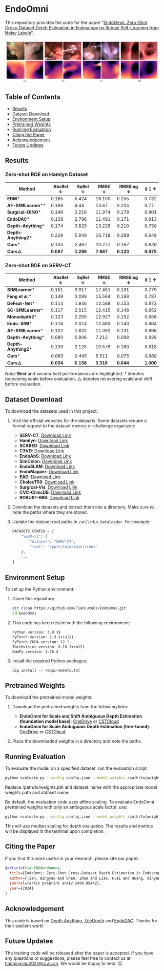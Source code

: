 # EndoOmni

This repository provides the code for the paper "[EndoOmni: Zero-Shot Cross-Dataset Depth Estimation in Endoscopy by Robust Self-Learning from Noisy Labels](https://arxiv.org/abs/2409.05442)".

![Zero-shot performance on unseen datasets](FirstPage.jpg)

## Table of Contents
- [Results](#results)
- [Dataset Download](#dataset-download)
- [Environment Setup](#environment-setup)
- [Pretrained Weights](#pretrained-weights)
- [Running Evaluation](#running-evaluation)
- [Citing the Paper](#citing-the-paper)
- [Acknowledgement](#acknowledgement)
- [Future Updates](#future-updates)

## Results

### Zero-shot RDE on Hamlyn Dataset
| **Method**                     | **AbsRel ↓** | **SqRel ↓** | **RMSE ↓** | **RMSElog ↓** | **δ 1 ↑** |
|-------------------------------|--------------|-------------|------------|---------------|------------|
| **EDM***                      | 0.185        | 5.424       | 16.100     | 0.255         | 0.732      |
| **AF-SfMLearner***†           | 0.168        | 4.44        | 13.87      | 0.204         | 0.77       |
| **Surgical-DINO***            | 0.146        | 3.216       | 11.974     | 0.178         | 0.801      |
| **EndoDAC***                  | 0.138        | 2.796       | 11.491     | 0.171         | 0.813      |
| **Depth-Anything***           | 0.174        | 3.829       | 13.226     | 0.210         | 0.750      |
| **Depth-Anything2***          | 0.229        | 5.949       | 16.718     | 0.269         | 0.649      |
| **Ours***                     | _0.135_      | _2.467_     | _10.277_   | _0.167_       | _0.826_    |
| **Ours△**                     | **0.097**    | **1.286**   | **7.687**  | **0.123**     | **0.875**  |

### Zero-shot RDE on SERV-CT
| **Method**                     | **AbsRel ↓** | **SqRel ↓** | **RMSE ↓** | **RMSElog ↓** | **δ 1 ↑** |
|-------------------------------|--------------|-------------|------------|---------------|------------|
| **SfMLearner***               | 0.151        | 3.917       | 17.451     | 0.191         | 0.779      |
| **Fang et al.***              | 0.149        | 3.099       | 15.564     | 0.188         | 0.787      |
| **DeFeat-Net***               | 0.114        | 1.946       | 12.588     | 0.153         | 0.873      |
| **SC-SfMLearner***            | 0.117        | 2.015       | 12.415     | 0.148         | 0.852      |
| **Monodepth2***               | 0.123        | 2.205       | 12.927     | 0.152         | 0.856      |
| **Endo-SfM***                 | 0.116        | 2.014       | 12.493     | 0.143         | 0.864      |
| **AF-SfMLearner***            | 0.102        | 1.632       | 11.092     | 0.131         | 0.898      |
| **Depth-Anything***           | 0.080        | 0.906       | 7.212      | 0.098         | 0.928      |
| **Depth-Anything2***          | 0.130        | 2.125       | 10.578     | 0.160         | 0.818      |
| **Ours***                     | _0.060_      | _0.445_     | _5.511_    | _0.075_       | _0.988_    |
| **Ours△**                     | **0.034**    | **0.158**   | **3.316**  | **0.044**     | **1.000**  |

*Note*: **Best** and _second best_ performances are highlighted. * denotes recovering scale before evaluation. △ denotes recovering scale and shift before evaluation.

## Dataset Download
To download the datasets used in this project:

1. Visit the official websites for the datasets. Some datasets require a formal request to the dataset owners or challenge organizers.
   - **SERV-CT**: [Download Link](https://www.ucl.ac.uk/interventional-surgical-sciences/weiss-open-research/weiss-open-data-server/serv-ct)
   - **Hamlyn**: [Download Link](https://unizares-my.sharepoint.com/personal/recasens_unizar_es/_layouts/15/onedrive.aspx?id=%2Fpersonal%2Frecasens%5Funizar%5Fes%2FDocuments%2FDoctorado%2FEndo%2DDepth%2Dand%2DMotion%2FOpen%20access%20files%2Fhamlyn%5Fdata&ga=1)
   - **SCARED**: [Download Link](https://endovissub2019-scared.grand-challenge.org/)
   - **C3VD**: [Download Link](https://durrlab.github.io/C3VD/)
   - **EndoAbS**: [Download Link](https://zenodo.org/records/60593)
   - **SimColon**: [Download Link](http://cmic.cs.ucl.ac.uk/ColonoscopyDepth)
   - **EndoSLAM**: [Download Link](https://data.mendeley.com/datasets/cd2rtzm23r/1)
   - **EndoMapper**: [Download Link](https://www.synapse.org/#!Synapse:syn52137895)
   - **EAD**: [Download Link](https://data.mendeley.com/datasets/c7fjbxcgj9/2)
   - **CholecT50**: [Download Link](https://github.com/CAMMA-public/cholect50/tree/master)
   - **Surgical-Vis**: [Download Link](https://www.synapse.org/surgvisdom2020)
   - **CVC-ClinicDB**: [Download Link](https://polyp.grand-challenge.org/CVCClinicDB/)
   - **ROBUST-MIS**: [Download Link](https://www.synapse.org/Synapse:syn18779624/wiki/591266)

2. Download the datasets and extract them into a directory. Make sure to note the paths where they are stored.

3. Update the dataset root paths in `/util/Mix_Dataloader`. For example:
    ```python
    DATASETS_CONFIG = {
        "SERV-CT": {
            "dataset": "SERV-CT",
            "root": "/path/to/dataset/root"
        },
        ...
    }
    ```

## Environment Setup
To set up the Python environment:

1. Clone this repository:
    ```bash
    git clone https://github.com/TianCuteQY/EndoOmni.git
    cd EndoOmni
    ```

2. This code has been tested with the following environment:
    ```text
    Python version: 3.9.19
    PyTorch version: 2.3.1+cu121
    PyTorch CUDA version: 12.1
    Torchvision version: 0.18.1+cu121
    NumPy version: 1.26.4
    ```

3. Install the required Python packages:
    ```bash
    pip install -r requirements.txt
    ```

## Pretrained Weights
To download the pretrained model weights:

1. Download the pretrained weights from the following links:
   - **EndoOmni for Scale and Shift Ambiguous Depth Estimation (foundation model base)**: [OneDrive](https://1drv.ms/u/s!Aozr9qEFW2ahhSpbO0wKJNGjS51j?e=3MunDF) or [CSTCloud](https://pan.cstcloud.cn/s/W57OC5UFTbc)
   - **EndoOmni for Scale Ambiguous Depth Estimation (fine-tuned)**: [OneDrive](https://1drv.ms/u/s!Aozr9qEFW2ahhSu2h7mmWrUXMrrJ?e=VDtPlO) or [CSTCloud](https://pan.cstcloud.cn/s/k1Q8wZGtTeg)

2. Place the downloaded weights in a directory and note the paths.

## Running Evaluation
To evaluate the model on a specified dataset, run the evaluation script:

```bash
python evaluate.py --config config.json --model_weights /path/to/weights.pth --dataset dataset_name
```

Replace /path/to/weights.pth and dataset_name with the appropriate model weights path and dataset name.

By default, the evaluation code uses affine scaling. To evaluate EndoOmni pretrained weights with only an ambiguous scale factor, use:
```bash
python evaluate.py --config config.json --model_weights /path/to/weights.pth --dataset dataset_name --scaling median
```
This will use median scaling for depth evaluation. The results and metrics will be displayed in the terminal upon completion.

## Citing the Paper
If you find this work useful in your research, please cite our paper:
```bibtex
@article{tian2024endoomni,
  title={EndoOmni: Zero-Shot Cross-Dataset Depth Estimation in Endoscopy by Robust Self-Learning from Noisy Labels},
  author={Tian, Qingyao and Chen, Zhen and Liao, Huai and Huang, Xinyan and Li, Lujie and Ourselin, Sebastien and Liu, Hongbin},
  journal={arXiv preprint arXiv:2409.05442},
  year={2024}
}
```

## Acknowledgement
This code is based on [Depth Anything](https://github.com/LiheYoung/Depth-Anything), [ZoeDepth](https://github.com/isl-org/ZoeDepth) and [EndoDAC](https://github.com/BeileiCui/EndoDAC). Thanks for their exellent work!

## Future Updates
The training code will be released after the paper is accepted. If you have any questions or suggestions, please feel free to contact us at tianqingyao2021@ia.ac.cn. We would be happy to help! 😊


